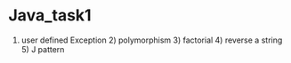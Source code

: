 # Java_task1
1) user defined Exception  2) polymorphism  3) factorial   4) reverse a string    5) J pattern
